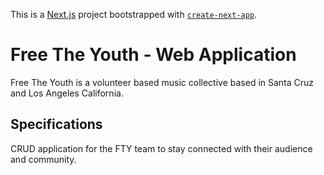 This is a [Next.js](https://nextjs.org/) project bootstrapped with [`create-next-app`](https://github.com/vercel/next.js/tree/canary/packages/create-next-app).

# Free The Youth - Web Application

Free The Youth is a volunteer based music collective based in Santa Cruz and Los Angeles California.

## Specifications

CRUD application for the FTY team to stay connected with their audience and community.
